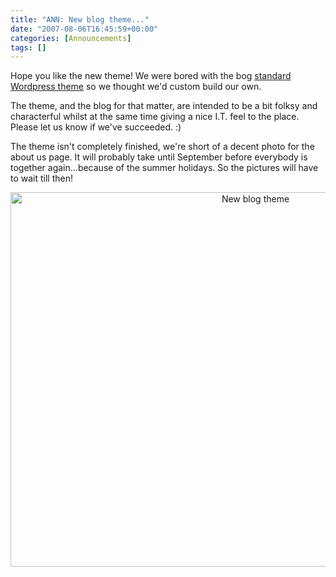 ```yaml
---
title: "ANN: New blog theme..."
date: "2007-08-06T16:45:59+00:00"
categories: [Announcements]
tags: []
---
```


Hope you like the new theme! We were bored with the bog <a href="http://themes.wordpress.net/columns/2-columns/727/nikynik-orange-2/">standard Wordpress theme</a> so we thought we'd custom build our own.

The theme, and the blog for that matter, are intended to be a bit folksy and characterful whilst at the same time giving a nice I.T. feel to the place. Please let us know if we've succeeded. :)

The theme isn't completely finished, we're short of a decent photo for the about us page. It will probably take until September before everybody is together again...because of the summer holidays. So the pictures will have to wait till then!
<p style="text-align: center;"><a title="New blog theme" href="/images/uploads/2007/08/blog.JPG"><img class="aligncenter" alt="New blog theme" src="/image/uploads/2007/08/blog.JPG" width="768" height="599" /></a></p>
